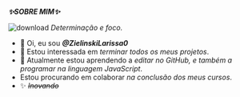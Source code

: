 ***✨SOBRE MIM✨***

![download](https://user-images.githubusercontent.com/115004168/200707699-47d53aac-2e1f-4d3d-8215-2a8a2e23c7db.jpg)
*Determinação e foco.*

- 👋 Oi, eu sou ***@ZielinskiLarissa0***
- 👀 Estou interessada em *terminar todos os meus projetos*.
- 🌱 Atualmente estou aprendendo a *editar no GitHub, e também a programar na linguagem JavaScript*.
- Estou procurando em colaborar *na conclusão dos meus cursos*.
- ✨ ~~*Inovando*~~ 

<!---
ZielinskiLarissa0/ZielinskiLarissa0 is a ✨ special ✨ repository because its `README.md` (this file) appears on your GitHub profile.
You can click the Preview link to take a look at your changes.
--->
